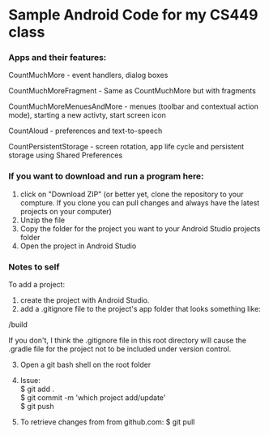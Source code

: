 # Sample Android Code for my CS449 class

<h3>Apps and their features:</h3>

CountMuchMore - event handlers, dialog boxes

CountMuchMoreFragment - Same as CountMuchMore but with fragments

CountMuchMoreMenuesAndMore - menues (toolbar and contextual action mode), starting a new activty, start screen icon

CountAloud - preferences and text-to-speech

CountPersistentStorage - screen rotation, app life cycle and persistent storage using Shared Preferences

<h3>If you want to download and run a program here:</h3>

1. click on "Download ZIP" (or better yet, clone the repository to your compture. If you clone you can pull changes and always have the latest projects on your computer)
2. Unzip the file
3. Copy the folder for the project you want to your Android Studio projects folder
4. Open the project in Android Studio

<h3>Notes to self</h3>

To add a project:

1. create the project with Android Studio.
2. add a .gitignore file to the project's app folder that looks something like:

/build

If you don't, I think the .gitignore file in this root directory will cause the .gradle file for the project not to be included under version control.

3. Open a git bash shell on the root folder

4. Issue:<br/>
   $ git add .<br/>
   $ git commit -m 'which project add/update'<br/>
   $ git push<br/>

5. To retrieve changes from from github.com:
   $ git pull
